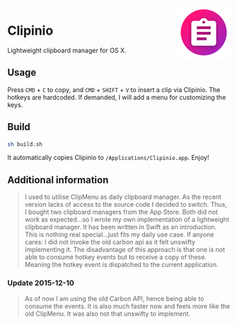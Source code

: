 <img align="right" src="Sketch/Clipinio.png">

# Clipinio

Lightweight clipboard manager for OS X.

## Usage

Press `CMD` + `C` to copy, and `CMD` + `SHIFT` + `V` to insert a clip via Clipinio. The hotkeys are hardcoded. If demanded, I will add a menu for customizing the keys.

## Build

```bash
sh build.sh
```

It automatically copies Clipinio to `/Applications/Clipinio.app`. Enjoy!

## Additional information

> I used to utilise ClipMenu as daily clipboard manager. As the recent version lacks of access to the source code I decided to switch. Thus, I bought two clipboard managers from the App Store. Both did not work as expected...so I wrote my own implementation of a lightweight clipboard manager. It has been written in Swift as an introduction. This is nothing real special...just fits my daily use case. If anyone cares: I did not invoke the old carbon api as it felt unswifty implementing it. The disadvantage of this approach is that one is not able to consume hotkey events but to receive a copy of these. Meaning the hotkey event is dispatched to the current application.

### Update 2015-12-10

> As of now I am using the old Carbon API, hence being able to consume the events. It is also much faster now and feels more like the old ClipMenu. It was also not that unswifty to implement.
